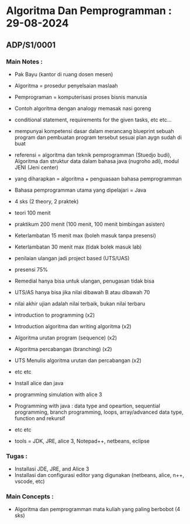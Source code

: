# Algoritma Dan Pemprogramman : 29-08-2024
## ADP/S1/0001

### Main Notes :
- Pak Bayu (kantor di ruang dosen mesen)
- Algoritma = prosedur penyelsaian maslaah
- Pemprograman = komputerisasi proses bisnis manusia
- Contoh algoritma dengan analogy memasak nasi goreng
- conditional statement, requirements for the given tasks, etc etc...
- mempunyai kompetensi dasar dalam merancang blueprint sebuah program dan pembuatan program tersebut sesuai plan aygn sudah di buat
- referensi = algoritma dan teknik pemprogramman (Stuedjo budi), Algoritma dan struktur data dalam bahasa java (nugroho adi), modul JENI (Jeni center)
- yang diharapkan = algoritma + penguasaan bahasa pemprogramman
- Bahasa pemprogramman utama yang dipelajari = Java

- 4 sks (2 theory, 2 praktek)
- teori 100 menit
- praktikum 200 menit (100 menit, 100 menit bimbingan asisten)
- Keterlambatan 15 menit max (boleh masuk tanpa presensi)
- Keterlambatan 30 menit max (tidak bolek masuk lab)

- penilaian ulangan jadi project based (UTS/UAS)
- presensi 75%
- Remedial hanya bisa untuk ulangan, penugasan tidak bisa
- UTS/AS hanya bisa jika nilai dibawah B atau dibawah 70
- nilai akhir ujian adalah nilai terbaik, bukan nilai terbaru

- introduction to programming (x2)
- Introduction algoritma dan writing algoritma (x2)
- Algoritma urutan program (sequence) (x2)
- Algoritma percabangan (branching) (x2)
- UTS Menulis algoritma urutan dan percabangan (x2)
- etc etc

- Install alice dan java
- programming simulation with alice 3
- Programming with java : data type and opeartion, sequential programming, branch programming, loops, array/advanced data type, function and rekursif
- etc etc

- tools = JDK, JRE, alice 3, Notepad++, netbeans, eclipse

### Tugas :
- Installasi JDE, JRE, and Alice 3
- Installasi dan configurasi editor yang digunakan (netbeans, alice, n++, vscode, etc)

### Main Concepts :
- Algoritma dan pemprogramman mata kuliah yang paling berbobot (4 sks)

